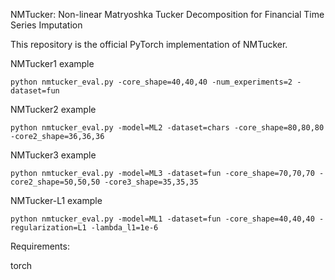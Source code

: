 NMTucker: Non-linear Matryoshka Tucker Decomposition for Financial Time Series Imputation

This repository is the official PyTorch implementation of NMTucker.

NMTucker1 example
```
python nmtucker_eval.py -core_shape=40,40,40 -num_experiments=2 -dataset=fun
```

NMTucker2 example
```
python nmtucker_eval.py -model=ML2 -dataset=chars -core_shape=80,80,80 -core2_shape=36,36,36
```

NMTucker3 example
```
python nmtucker_eval.py -model=ML3 -dataset=fun -core_shape=70,70,70 -core2_shape=50,50,50 -core3_shape=35,35,35
```

NMTucker-L1 example
```
python nmtucker_eval.py -model=ML1 -dataset=fun -core_shape=40,40,40 -regularization=L1 -lambda_l1=1e-6
```

Requirements:

torch